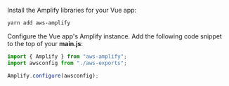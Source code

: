 Install the Amplify libraries for your Vue app:

```bash
yarn add aws-amplify
```

Configure the Vue app's Amplify instance. Add the following code snippet to the top of your **main.js**:

```js
import { Amplify } from "aws-amplify";
import awsconfig from "./aws-exports";

Amplify.configure(awsconfig);
```
